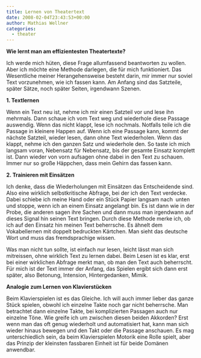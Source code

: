 ```yaml
---
title: Lernen von Theatertext
date: 2008-02-04T23:43:53+00:00
author: Mathias Wellner
categories:
  - theater
---
```

**Wie lernt man am effizientesten Theatertexte?**

Ich werde mich hüten, diese Frage allumfassend beantworten zu wollen. Aber ich möchte eine Methode darlegen, die für mich funktioniert. Das Wesentliche meiner Herangehensweise besteht darin, mir immer nur soviel Text vorzunehmen, wie ich fassen kann. Am Anfang sind das Satzteile, später Sätze, noch später Seiten, irgendwann Szenen.

**1. Textlernen**

Wenn ein Text neu ist, nehme ich mir einen Satzteil vor und lese ihn mehrmals. Dann schaue ich vom Text weg und wiederhole diese Passage auswendig. Wenn das nicht klappt, lese ich nochmals. Notfalls teile ich die Passage in kleinere Happen auf. Wenn ich eine Passage kann, kommt der nächste Satzteil, wieder lesen, dann ohne Text wiederholen. Wenn das klappt, nehme ich den ganzen Satz und wiederhole den. So taste ich mich langsam voran, Nebensatz für Nebensatz, bis der gesamte Einsatz komplett ist. Dann wieder von vorn aufsagen ohne dabei in den Text zu schauen. Immer nur so große Häppchen, dass mein Gehirn das fassen kann.

**2. Trainieren mit Einsätzen**

Ich denke, dass die Wiederholungen mit Einsätzen das Entscheidende sind. Also eine wirklich selbstkritische Abfrage, bei der ich den Text verdecke. Dabei schiebe ich meine Hand oder ein Stück Papier langsam nach  unten und stoppe, wenn ich an einem Einsatz angelangt bin. Es ist dann wie in der Probe, die anderen sagen ihre Sachen und dann muss man irgendwann auf dieses Signal hin seinen Text bringen. Durch diese Methode merke ich, ob ich auf den Einsatz hin meinen Text beherrsche. Es ähnelt dem Vokabellernen mit doppelt bedruckten Kärtchen. Man sieht das deutsche Wort und muss das fremdsprachige wissen.

Was man nicht tun sollte, ist einfach nur lesen, leicht lässt man sich mitreissen, ohne wirklich Text zu lernen dabei. Beim Lesen ist es klar, erst bei einer wirklichen Abfrage merkt man, ob man den Text auch beherrscht. Für mich ist der Text immer der Anfang, das Spielen ergibt sich dann erst später, also Betonung, Intension, Hintergedanken, Mimik.

**Analogie zum Lernen von Klavierstücken**

Beim Klavierspielen ist es das Gleiche. Ich will auch immer lieber das ganze Stück spielen, obwohl ich einzelne Takte noch gar nicht beherrsche. Man betrachtet dann einzelne Takte, bei komplizierten Passagen auch nur einzelne Töne. Wie greife ich um zwischen diesen beiden Akkorden? Erst wenn man das oft genug wiederholt und automatisiert hat, kann man sich wieder hinaus bewegen und den Takt oder die Passage anschauen. Es mag unterschiedlich sein, da beim Klavierspielen Motorik eine Rolle spielt, aber das Prinzip der kleinsten fassbaren Einheit ist für beide Domänen anwendbar.